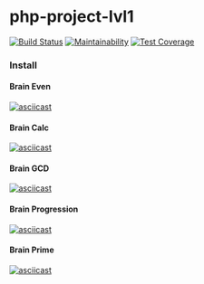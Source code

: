 # php-project-lvl1

[![Build Status](https://travis-ci.org/aemethLVX/php-project-lvl1.svg?branch=master)](https://travis-ci.org/aemethLVX/php-project-lvl1)
[![Maintainability](https://api.codeclimate.com/v1/badges/2bad5ae082e3c9f4d713/maintainability)](https://codeclimate.com/github/aemethLVX/php-project-lvl1/maintainability)
[![Test Coverage](https://api.codeclimate.com/v1/badges/2bad5ae082e3c9f4d713/test_coverage)](https://codeclimate.com/github/aemethLVX/php-project-lvl1/test_coverage)

### Install

#### Brain Even
[![asciicast](https://asciinema.org/a/Dk4sBgCdOnKlwmDjs2OLY74fC.svg)](https://asciinema.org/a/Dk4sBgCdOnKlwmDjs2OLY74fC)

#### Brain Calc
[![asciicast](https://asciinema.org/a/240molpPlfMjpir0Q8Gz7x4JA.svg)](https://asciinema.org/a/240molpPlfMjpir0Q8Gz7x4JA)

#### Brain GCD
[![asciicast](https://asciinema.org/a/r7XQ1hRAy8qnxe4jOgEFmif41.svg)](https://asciinema.org/a/r7XQ1hRAy8qnxe4jOgEFmif41)

#### Brain Progression
[![asciicast](https://asciinema.org/a/sVBy0uYBoDQ17A0pGlMu8j5Ep.svg)](https://asciinema.org/a/sVBy0uYBoDQ17A0pGlMu8j5Ep)

#### Brain Prime
[![asciicast](https://asciinema.org/a/kSXznCYwnvDIJtwI7Ai7ZdLcW.svg)](https://asciinema.org/a/kSXznCYwnvDIJtwI7Ai7ZdLcW)